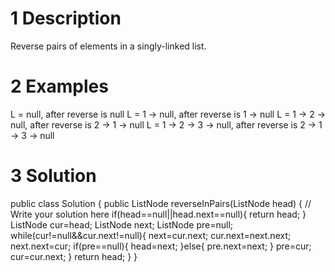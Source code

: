 # 1 Description
Reverse pairs of elements in a singly-linked list.
# 2 Examples
L = null, after reverse is null
L = 1 -> null, after reverse is 1 -> null
L = 1 -> 2 -> null, after reverse is 2 -> 1 -> null
L = 1 -> 2 -> 3 -> null, after reverse is 2 -> 1 -> 3 -> null
# 3 Solution
public class Solution {
  public ListNode reverseInPairs(ListNode head) {
    // Write your solution here
    if(head==null||head.next==null){
      return head;
    }
    ListNode cur=head;
    ListNode next;
    ListNode pre=null;
    while(cur!=null&&cur.next!=null){
      next=cur.next;
      cur.next=next.next;
      next.next=cur;
      if(pre==null){
        head=next;
      }else{
        pre.next=next;
      }
      pre=cur;
      cur=cur.next;
    }
    return head;
  }
}
